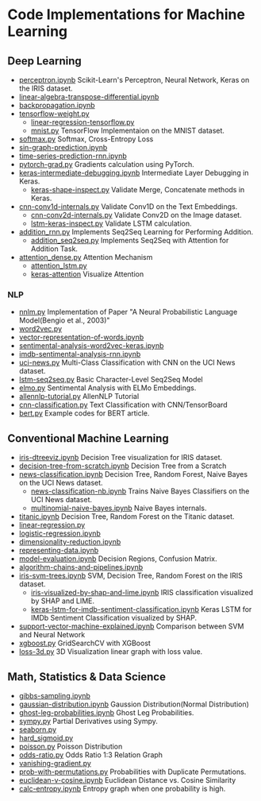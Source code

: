 # Code Implementations for Machine Learning

## Deep Learning
- [perceptron.ipynb](https://nbviewer.jupyter.org/github/likejazz/jupyter-notebooks/blob/master/deep-learning/perceptron.ipynb) Scikit-Learn's Perceptron, Neural Network, Keras on the IRIS dataset.
- [linear-algebra-transpose-differential.ipynb](https://nbviewer.jupyter.org/github/likejazz/jupyter-notebooks/blob/master/data-science/linear-algebra-transpose-differential.ipynb)
- [backpropagation.ipynb](https://nbviewer.jupyter.org/github/likejazz/jupyter-notebooks/blob/master/deep-learning/backpropagation.ipynb)
- [tensorflow-weight.py](deep-learning/tensorflow-weight.py)
    - [linear-regression-tensorflow.py](deep-learning/linear-regression-tensorflow.py)
    - [mnist.py](deep-learning/mnist.py) TensorFlow Implementaion on the MNIST dataset.
- [softmax.py](deep-learning/softmax.py) Softmax, Cross-Entropy Loss
- [sin-graph-prediction.ipynb](https://nbviewer.jupyter.org/github/likejazz/jupyter-notebooks/blob/master/deep-learning/sin-graph-prediction.ipynb)
- [time-series-prediction-rnn.ipynb](https://nbviewer.jupyter.org/github/likejazz/jupyter-notebooks/blob/master/deep-learning/time-series-prediction-rnn.ipynb)
- [pytorch-grad.py](deep-learning/pytorch-grad.py) Gradients calculation using PyTorch.
- [keras-intermediate-debugging.ipynb](https://nbviewer.jupyter.org/github/likejazz/jupyter-notebooks/blob/master/deep-learning/keras-intermediate-debugging.ipynb) Intermediate Layer Debugging in Keras.
    - [keras-shape-inspect.py](deep-learning/keras-shape-inspect.py) Validate Merge, Concatenate methods in Keras.
- [cnn-conv1d-internals.py](deep-learning/cnn-conv1d-internals.py) Validate Conv1D on the Text Embeddings.
    - [cnn-conv2d-internals.py](deep-learning/cnn-conv2d-internals.py) Validate Conv2D on the Image dataset.
    - [lstm-keras-inspect.py](deep-learning/lstm-keras-inspect.py) Validate LSTM calculation.
- [addition_rnn.py](deep-learning/addition_rnn.py) Implements Seq2Seq Learning for Performing Addition.
    - [addition_seq2seq.py](deep-learning/addition_seq2seq.py) Implements Seq2Seq with Attention for Addition Task.
- [attention_dense.py](deep-learning/attention_dense.py) Attention Mechanism
    - [attention_lstm.py](deep-learning/attention_lstm.py)
    - [keras-attention](keras-attention/) Visualize Attention
    
### NLP
- [nnlm.py](nlp/nnlm.py) Implementation of Paper "A Neural Probabilistic Language Model(Bengio et al., 2003)"
- [word2vec.py](nlp/word2vec.py)
- [vector-representation-of-words.ipynb](https://nbviewer.jupyter.org/github/likejazz/jupyter-notebooks/blob/master/nlp/vector-representation-of-words.ipynb)
- [sentimental-analysis-word2vec-keras.ipynb](https://nbviewer.jupyter.org/github/likejazz/jupyter-notebooks/blob/master/nlp/sentimental-analysis-word2vec-keras.ipynb)
- [imdb-sentimental-analysis-rnn.ipynb](https://nbviewer.jupyter.org/github/likejazz/jupyter-notebooks/blob/master/nlp/imdb-sentimental-analysis-rnn.ipynb)
- [uci-news.py](nlp/uci-news.py) Multi-Class Classification with CNN on the UCI News dataset.
- [lstm-seq2seq.py](nlp/lstm-seq2seq.py) Basic Character-Level Seq2Seq Model
- [elmo.py](nlp/elmo.py) Sentimental Analysis with ELMo Embeddings.
- [allennlp-tutorial.py](nlp/allennlp-tutorial.py) AllenNLP Tutorial
- [cnn-classification.py](nlp/cnn-classification.py) Text Classification with CNN/TensorBoard
- [bert.py](nlp/bert.py) Example codes for BERT article.

## Conventional Machine Learning
- [iris-dtreeviz.ipynb](https://nbviewer.jupyter.org/github/likejazz/jupyter-notebooks/blob/master/machine-learning/iris-dtreeviz.ipynb) Decision Tree visualization for IRIS dataset.
- [decision-tree-from-scratch.ipynb](https://nbviewer.jupyter.org/github/likejazz/jupyter-notebooks/blob/master/machine-learning/decision-tree-from-scratch.ipynb) Decision Tree from a Scratch
- [news-classification.ipynb](https://nbviewer.jupyter.org/github/likejazz/jupyter-notebooks/blob/master/machine-learning/news-classification.ipynb) Decision Tree, Random Forest, Naive Bayes on the UCI News dataset.
    - [news-classification-nb.ipynb](https://nbviewer.jupyter.org/github/likejazz/jupyter-notebooks/blob/master/machine-learning/news-classification-nb.ipynb) Trains Naive Bayes Classifiers on the UCI News dataset.
    - [multinomial-naive-bayes.ipynb](https://nbviewer.jupyter.org/github/likejazz/jupyter-notebooks/blob/master/machine-learning/multinomial-naive-bayes.ipynb) Naive Bayes internals.
- [titanic.ipynb](https://nbviewer.jupyter.org/github/likejazz/jupyter-notebooks/blob/master/machine-learning/titanic.ipynb) Decision Tree, Random Forest on the Titanic dataset.
- [linear-regression.py](machine-learning/linear-regression.py)
- [logistic-regression.ipynb](https://nbviewer.jupyter.org/github/likejazz/jupyter-notebooks/blob/master/machine-learning/logistic-regression.ipynb)
- [dimensionality-reduction.ipynb](https://nbviewer.jupyter.org/github/likejazz/jupyter-notebooks/blob/master/machine-learning/dimensionality-reduction.ipynb)
- [representing-data.ipynb](https://nbviewer.jupyter.org/github/likejazz/jupyter-notebooks/blob/master/machine-learning/representing-data.ipynb)
- [model-evaluation.ipynb](https://nbviewer.jupyter.org/github/likejazz/jupyter-notebooks/blob/master/machine-learning/model-evaluation.ipynb) Decision Regions, Confusion Matrix.
- [algorithm-chains-and-pipelines.ipynb](https://nbviewer.jupyter.org/github/likejazz/jupyter-notebooks/blob/master/machine-learning/algorithm-chains-and-pipelines.ipynb)
- [iris-svm-trees.ipynb](https://nbviewer.jupyter.org/github/likejazz/jupyter-notebooks/blob/master/machine-learning/iris-svm-trees.ipynb) SVM, Decision Tree, Random Forest on the IRIS dataset.
    - [iris-visualized-by-shap-and-lime.ipynb](https://nbviewer.jupyter.org/github/likejazz/jupyter-notebooks/blob/master/machine-learning/iris-visualized-by-shap-and-lime.ipynb) IRIS classification visualized by SHAP and LIME.
    - [keras-lstm-for-imdb-sentiment-classification.ipynb](https://nbviewer.jupyter.org/github/likejazz/jupyter-notebooks/blob/master/machine-learning/keras-lstm-for-imdb-sentiment-classification.ipynb) Keras LSTM for IMDb Sentiment Classification visualized by SHAP.
- [support-vector-machine-explained.ipynb](https://nbviewer.jupyter.org/github/likejazz/jupyter-notebooks/blob/master/machine-learning/support-vector-machine-explained.ipynb) Comparison between SVM and Neural Network
- [xgboost.py](machine-learning/xgboost.py) GridSearchCV with XGBoost
- [loss-3d.py](machine-learning/loss-3d.py) 3D Visualization linear graph with loss value.

## Math, Statistics & Data Science
- [gibbs-sampling.ipynb](https://nbviewer.jupyter.org/github/likejazz/jupyter-notebooks/blob/master/data-science/gibbs-sampling.ipynb)
- [gaussian-distribution.ipynb](https://nbviewer.jupyter.org/github/likejazz/jupyter-notebooks/blob/master/data-science/gaussian-distribution.ipynb) Gaussion Distribution(Normal Distribution)
- [ghost-leg-probabilities.ipynb](https://nbviewer.jupyter.org/github/likejazz/jupyter-notebooks/blob/master/data-science/ghost-leg-probabilities.ipynb) Ghost Leg Probabilities.
- [sympy.py](data-science/sympy.py) Partial Derivatives using Sympy.
- [seaborn.py](data-science/seaborn.py)
- [hard_sigmoid.py](data-science/hard_sigmoid.py)
- [poisson.py](data-science/poisson.py) Poisson Distribution
- [odds-ratio.py](data-science/odds-ratio.py) Odds Ratio 1:3 Relation Graph
- [vanishing-gradient.py](data-science/vanishing-gradient.py)
- [prob-with-permutations.py](data-science/prob-with-permutations.py) Probabilities with Duplicate Permutations.
- [euclidean-v-cosine.ipynb](https://nbviewer.jupyter.org/github/likejazz/jupyter-notebooks/blob/master/data-science/euclidean-v-cosine.ipynb) Euclidean Distance vs. Cosine Similarity
- [calc-entropy.ipynb](https://nbviewer.jupyter.org/github/likejazz/jupyter-notebooks/blob/master/data-science/calc-entropy.ipynb) Entropy graph when one probability is high.
